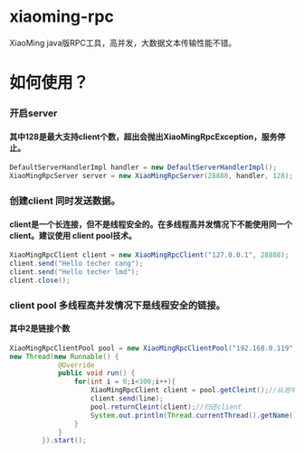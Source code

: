 # xiaoming-rpc
XiaoMing java版RPC工具，高并发，大数据文本传输性能不错。

# 如何使用？

### 开启server
#### 其中128是最大支持client个数，超出会抛出XiaoMingRpcException，服务停止。
```java
DefaultServerHandlerImpl handler = new DefaultServerHandlerImpl();
XiaoMingRpcServer server = new XiaoMingRpcServer(28888, handler, 128);
```

### 创建client 同时发送数据。
#### client是一个长连接，但不是线程安全的。在多线程高并发情况下不能使用同一个client。建议使用 client pool技术。
```java
XiaoMingRpcClient client = new XiaoMingRpcClient("127.0.0.1", 28888);
client.send("Hello techer cang");
client.send("Hello techer lmd");
client.close();
```

### client pool 多线程高并发情况下是线程安全的链接。
#### 其中2是链接个数
```java
XiaoMingRpcClientPool pool = new XiaoMingRpcClientPool("192.168.0.119", 8080, 2);
new Thread(new Runnable() {
			@Override
			public void run() {
				for(int i = 0;i<100;i++){
					XiaoMingRpcClient client = pool.getCleint();//从池中获取一个client
					client.send(line);
					pool.returnCleint(client);//归还client
					System.out.println(Thread.currentThread().getName() + "  " + i);
				}
			}
		}).start();
```
